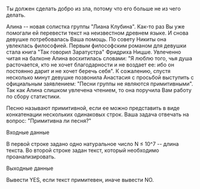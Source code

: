 Ты должен сделать добро из зла, потому что его больше не из чего делать.

Алина -- новая солистка группы "Лиана Клубина". Как-то раз Вы уже помогали ей перевести текст на неизвестном древнем языке. И снова девушке потребовалась Ваша помощь. По совету Никиты она увлеклась философией. Первым философским романом для девушки стала книга "Так говорил Заратустра" Фридриха Ницше. Увлеченно читая на балконе Алина восхитилась словами: "Я люблю того, чья душа расточается, кто не хочет благодарности и не воздает ее: ибо он постоянно дарит и не хочет беречь себя". К сожалению, спустя несколько минут девушке позвонила Анастасия с просьбой выступить с официальным заявлением: "Песни группы не являются примитивными". Так как Алина слишком увлечена чтением, то она поручила Вам работу по сбору статистики.

Песню называют примитивной, если ее можно представить в виде конкатенации нескольких одинаковых строк. Ваша задача отвечать на вопрос: "Примитивна ли песня?"

Входные данные

В первой строке задано одно натуральное число 
N ≤ 10^7
  -- длина текста. Во второй строке задан текст, который необходимо проанализировать.

Выходные данные

Вывести YES, если текст примитевен, иначе вывести NO.
